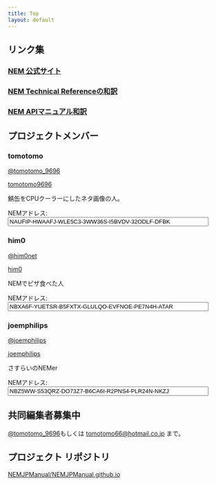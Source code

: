 ```yaml
---
title: Top
layout: default
---
```


## <i class="fa fa-link" aria-hidden="true"></i>リンク集

### <a href="https://www.nem.io/?setLng=ja">NEM 公式サイト</a>

### <a href="http://nemmanual.net/NEM_Technical_reference_JA/">NEM Technical Referenceの和訳</a>

### <a href="https://www.pr1sm.com/crypto-coin/nem-nis-api-documentation-in-japanese/">NEM APIマニュアル和訳</a>

## <i class="fa fa-users" aria-hidden="true"></i> プロジェクトメンバー

### <i class="fa fa-user" aria-hidden="true"></i> tomotomo

<a href="https://twitter.com/tomotomo_9696"><i class="fa fa-twitter" aria-hidden="true"></i>@tomotomo_9696</a>

<a href="https://github.com/tomotomo9696"><i class="fa fa-github" aria-hidden="true"></i>tomotomo9696</a>

鯖缶をCPUクーラーにしたネタ画像の人。

NEMアドレス:<input type="text" value="NAUFIP-HWAAFJ-WLE5C3-3WW36S-I5BVDV-32ODLF-DFBK" size="55" readonly onclick="this.select(0,this.value.length)">


### <i class="fa fa-user" aria-hidden="true"></i> him0

<a href="https://twitter.com/him0net"><i class="fa fa-twitter" aria-hidden="true"></i>@him0net</a>

<a href="https://github.com/him0"><i class="fa fa-github" aria-hidden="true"></i>him0</a>

NEMでピザ食べた人

NEMアドレス:<input type="text" value="NBXA6F-YUETSR-B5FXTX-GLULQO-EVFNOE-PE7N4H-ATAR" size="55" readonly onclick="this.select(0,this.value.length)">


### <i class="fa fa-user" aria-hidden="true"></i> joemphilips

<a href="https://twitter.com/joemphilips"><i class="fa fa-twitter" aria-hidden="true"></i>@joemphilips</a>

<a href="https://github.com/joemphilips"><i class="fa fa-github" aria-hidden="true"></i>joemphilips</a>

さすらいのNEMer

NEMアドレス:<input type="text" value="NBZ5WW-S53QRZ-DO73Z7-B6CA6I-R2PNS4-PLR24N-NKZJ" size="55" readonly onclick="this.select(0,this.value.length)">


## <i class="fa fa-flag" aria-hidden="true"></i> 共同編集者募集中

<a href="https://twitter.com/tomotomo_9696"><i class="fa fa-twitter" aria-hidden="true"></i>@tomotomo_9696</a>もしくは
<a href="mailto:tomotomo66@hotmail.co.jp"><i class="fa fa-envelope-o" aria-hidden="true"></i>tomotomo66@hotmail.co.jp</a>
まで。

## <i class="fa fa-github" aria-hidden="true"></i>プロジェクト リポジトリ
[<i class="fa fa-github" aria-hidden="true"></i>NEMJPManual/NEMJPManual.github.io](https://github.com/NEMJPManual/NEMJPManual.github.io)
